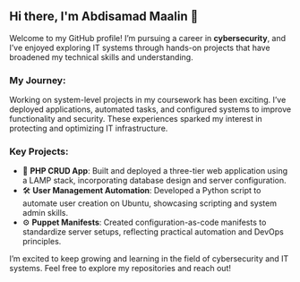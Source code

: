 ## Hi there, I'm Abdisamad Maalin 👋  

Welcome to my GitHub profile! I’m pursuing a career in **cybersecurity**, and I’ve enjoyed exploring IT systems through hands-on projects that have broadened my technical skills and understanding.  

### My Journey:  
Working on system-level projects in my coursework has been exciting. I’ve deployed applications, automated tasks, and configured systems to improve functionality and security. These experiences sparked my interest in protecting and optimizing IT infrastructure.  

### Key Projects:  
- 🚀 **PHP CRUD App**: Built and deployed a three-tier web application using a LAMP stack, incorporating database design and server configuration.  
- 🛠 **User Management Automation**: Developed a Python script to automate user creation on Ubuntu, showcasing scripting and system admin skills.  
- ⚙️ **Puppet Manifests**: Created configuration-as-code manifests to standardize server setups, reflecting practical automation and DevOps principles.  

I’m excited to keep growing and learning in the field of cybersecurity and IT systems. Feel free to explore my repositories and reach out!  
